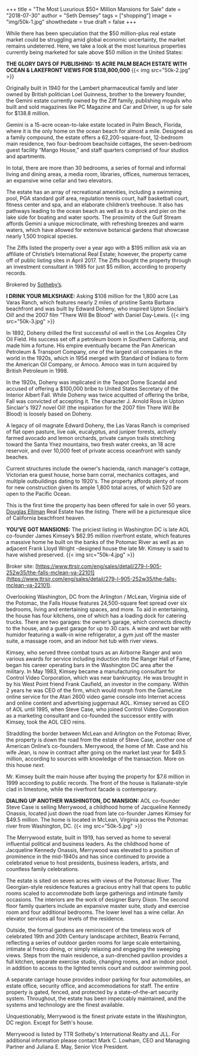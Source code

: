 +++
title = "The Most Luxurious $50+ Million Mansions for Sale"
date = "2018-07-30"
author = "Seth Demsey"
tags = ["shopping"]
image = "img/50k-1.jpg"
showthedate = true
draft = false
+++

While there has been speculation that the $50 million-plus real estate market could be struggling amid global economic uncertainty, the market remains undeterred. Here, we take a look at the most luxurious properties currently being marketed for sale above $50 million in the United States:

**THE GLORY DAYS OF PUBLISHING: 15 ACRE PALM BEACH ESTATE WITH OCEAN & LAKEFRONT VIEWS FOR $138,800,000**
{{< img src="50k-2.jpg" >}}

Originally built in 1940 for the Lambert pharmaceutical family and later owned by British politician Loel Guinness, brother to the brewery founder, the Gemini estate currently owned by the Ziff family, publishing moguls who built and sold magazines like PC Magazine and Car and Driver, is up for sale for $138.8 million.

Gemini is a 15-acre ocean-to-lake estate located in Palm Beach, Florida, where it is the only home on the ocean beach for almost a mile. Designed as a family compound, the estate offers a 62,200-square-foot, 12-bedroom main residence, two four-bedroom beachside cottages, the seven-bedroom guest facility “Mango House,” and staff quarters comprised of four studios and apartments. 

In total, there are more than 30 bedrooms, a series of formal and informal living and dining areas, a media room, libraries, offices, numerous terraces, an expansive wine cellar and two elevators.

The estate has an array of recreational amenities, including a swimming pool, PGA standard golf area, regulation tennis court, half basketball court, fitness center and spa, and an elaborate children’s treehouse. It also has pathways leading to the ocean beach as well as to a dock and pier on the lake side for boating and water sports. The proximity of the Gulf Stream affords Gemini a unique microclimate, with refreshing breezes and warm waters, which have allowed for extensive botanical gardens that showcase nearly 1,500 tropical species.

The Ziffs listed the property over a year ago with a $195 million ask via an affiliate of Christie’s International Real Estate; however, the property came off of public listing sites in April 2017. The Ziffs bought the property through an investment consultant in 1985 for just $5 million, according to property records.

Brokered by [Sotheby’s](http://www.geminipalmbeach.com).

**I DRINK YOUR MILKSHAKE:** Asking $108 million for the 1,800 acre Las Varas Ranch, which features nearly 2 miles of pristine Santa Barbara beachfront and was built by Edward Doheny, who inspired Upton Sinclair’s Oil! and the 2007 film “There Will Be Blood” with Daniel Day-Lewis.
{{< img src="50k-3.jpg" >}}

In 1892, Doheny drilled the first successful oil well in the Los Angeles City Oil Field. His success set off a petroleum boom in Southern California, and made him a fortune. His empire eventually became the Pan American Petroleum & Transport Company, one of the largest oil companies in the world in the 1920s, which in 1954 merged with Standard of Indiana to form the American Oil Company, or Amoco. Amoco was in turn acquired by British Petroleum in 1998.

In the 1920s, Doheny was implicated in the Teapot Dome Scandal and accused of offering a $100,000 bribe to United States Secretary of the Interior Albert Fall. While Doheny was twice acquitted of offering the bribe, Fall was convicted of accepting it. The character J. Arnold Ross in Upton Sinclair's 1927 novel Oil! (the inspiration for the 2007 film There Will Be Blood) is loosely based on Doheny.

A legacy of oil magnate Edward Doheny, the Las Varas Ranch is comprised of flat open pasture, live oak, eucalyptus, and juniper forests, actively farmed avocado and lemon orchards, private canyon trails stretching toward the Santa Ynez mountains, two fresh water creeks, an 18 acre reservoir, and over 10,000 feet of private access oceanfront with sandy beaches. 

Current structures include the owner's hacienda, ranch manager's cottage, Victorian era guest house, horse barn corral, mechanics cottages, and multiple outbuildings dating to 1920's. The property affords plenty of room for new construction given its ample 1,800 total acres, of which 520 are open to the Pacific Ocean.

This is the first time the property has been offered for sale in over 50 years. [Douglas Elliman](https://www.elliman.com/other/10045-calle-real-goleta-muxyrgk) Real Estate has the listing. There will be a picturesque slice of California beachfront heaven.

**YOU’VE GOT MANSIONS:** The priciest listing in Washington DC is late AOL co-founder James Kimsey’s $62.95 million riverfront estate, which features a massive home he built on the banks of the Potomac River as well as an adjacent Frank Lloyd Wright -designed house the late Mr. Kimsey is said to have wished preserved.
{{< img src="50k-4.jpg" >}}

Broker site: [https://www.ttrsir.com/eng/sales/detail/279-l-905-252w35/the-falls-mclean-va-22101](https://www.ttrsir.com/eng/sales/detail/279-l-905-252w35/the-falls-mclean-va-22101).

Overlooking Washington, DC from the Arlington / McLean, Virginia side of the Potomac, the Falls House features 24,500-square feet spread over six bedrooms, living and entertaining spaces, and more. To aid in entertaining, the house has four kitchens, one of which has a loading dock for catering trucks. There are two garages: the owner’s garage, which connects directly to the house, and a guest garage for up to 30 cars. A wine and wet bar with humidor featuring a walk-in wine refrigerator, a gym just off the master suite, a massage room, and an indoor hot tub with river views.

Kimsey, who served three combat tours as an Airborne Ranger and won various awards for service including induction into the Ranger Hall of Fame, began his career operating bars in the Washington DC area after the military. In May 1983, Kimsey became a manufacturing consultant for Control Video Corporation, which was near bankruptcy. He was brought in by his West Point friend Frank Caufield, an investor in the company. Within 2 years he was CEO of the firm, which would morph from the GameLine online service for the Atari 2600 video game console into Internet access and online content and advertising juggernaut AOL. Kimsey served as CEO of AOL until 1995, when Steve Case, who joined Control Video Corporation as a marketing consultant and co-founded the successor entity with Kimsey, took the AOL CEO reins.

Straddling the border between McLean and Arlington on the Potomac River, the property is down the road from the estate of Steve Case, another one of American Online’s co-founders. Merrywood, the home of Mr. Case and his wife Jean, is now in contract after going on the market last year for $49.5 million, according to sources with knowledge of the transaction. More on this house _next_.

Mr. Kimsey built the main house after buying the property for $7.6 million in 1999 according to public records. The front of the house is Italianate-style clad in limestone, while the riverfront facade is contemporary.

**DIALING UP ANOTHER WASHINGTON, DC MANSION:** AOL co-founder Steve Case is selling Merrywood, a childhood home of Jacqueline Kennedy Onassis, located just down the road from late co-founder James Kimsey for $49.5 million. The home is located in McLean, Virginia across the Potomac river from Washington, DC.
{{< img src="50k-5.jpg" >}}

The Merrywood estate, built in 1919, has served as home to several influential political and business leaders. As the childhood home of Jacqueline Kennedy Onassis, Merrywood was elevated to a position of prominence in the mid-1940s and has since continued to provide a celebrated venue to host presidents, business leaders, artists, and countless family celebrations.

The estate is sited on seven acres with views of the Potomac River. The Georgian-style residence features a gracious entry hall that opens to public rooms scaled to accommodate both large gatherings and intimate family occasions. The interiors are the work of designer Barry Dixon. The second floor family quarters include an expansive master suite, study and exercise room and four additional bedrooms. The lower level has a wine cellar. An elevator services all four levels of the residence.

Outside, the formal gardens are reminiscent of the timeless work of celebrated 19th and 20th Century landscape architect, Beatrix Ferrand, reflecting a series of outdoor garden rooms for large scale entertaining, intimate al fresco dining, or simply relaxing and engaging the sweeping views. Steps from the main residence, a sun-drenched pavilion provides a full kitchen, separate exercise studio, changing rooms, and an indoor pool, in addition to access to the lighted tennis court and outdoor swimming pool.

A separate carriage house provides indoor parking for four automobiles, an estate office, security office, and accommodations for staff. The entire property is gated, fenced, and protected by a state-of-the-art security system. Throughout, the estate has been impeccably maintained, and the systems and technology are the finest available.

Unquestionably, Merrywood is the finest private estate in the Washington, DC region.  Except for Seth's house.

Merrywood is listed by TTR Sotheby's International Realty and JLL. For additional information please contact Mark C. Lowham, CEO and Managing Partner and Juliana E. May, Senior Vice President.
